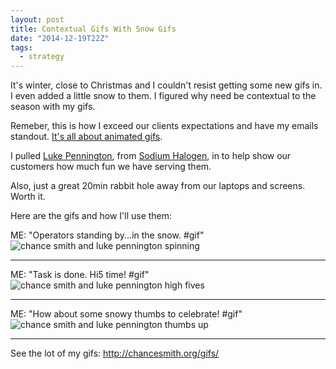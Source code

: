 ```yaml
---
layout: post
title: Contextual Gifs With Snow Gifs
date: "2014-12-19T22Z"
tags:
  - strategy
---
```


It's winter, close to Christmas and I couldn't resist getting some new gifs in. I even added a little snow to them. I figured why need be contextual to the season with my gifs.

Remeber, this is how I exceed our clients expectations and have my emails standout. [It's all about animated gifs](http://blog.chancesmith.org/making-customer-service-and-email-personal/).

I pulled [Luke Pennington](http://www.lukepennington.org/), from [Sodium Halogen](https://sodiumhalogen.com), in to help show our customers how much fun we have serving them.

Also, just a great 20min rabbit hole away from our laptops and screens. Worth it.

Here are the gifs and how I'll use them:

ME: "Operators standing by...in the snow. #gif"
![chance smith and luke pennington spinning](http://chancesmith.org/gifs/snow-ops-stnd-by-chance-luke.gif)

<hr>

ME: "Task is done. Hi5 time! #gif"
![chance smith and luke pennington high fives](http://chancesmith.org/gifs/snow-hi5-chance-luke.gif)

<hr>

ME: "How about some snowy thumbs to celebrate! #gif"
![chance smith and luke pennington thumbs up](http://chancesmith.org/gifs/snow-thumbs-chance-luke.gif)

<hr>

See the lot of my gifs:
http://chancesmith.org/gifs/
